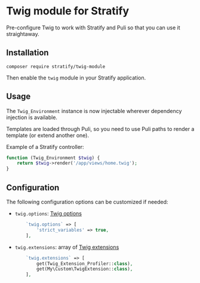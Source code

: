 # Twig module for Stratify

Pre-configure Twig to work with Stratify and Puli so that you can use it straightaway.

## Installation

```
composer require stratify/twig-module
```

Then enable the `twig` module in your Stratify application.

## Usage

The `Twig_Environment` instance is now injectable wherever dependency injection is available.

Templates are loaded through Puli, so you need to use Puli paths to render a template (or extend another one).

Example of a Stratify controller:

```php
function (Twig_Environment $twig) {
    return $twig->render('/app/views/home.twig');
}
```

## Configuration

The following configuration options can be customized if needed:

- `twig.options`: [Twig options](http://twig.sensiolabs.org/doc/api.html#environment-options)

    ```php
        `twig.options` => [
            'strict_variables' => true,
        ],
    ```
- `twig.extensions`: array of [Twig extensions](http://twig.sensiolabs.org/doc/api.html#using-extensions)

    ```php
        `twig.extensions` => [
            get(Twig_Extension_Profiler::class),
            get(My\Custom\TwigExtension::class),
        ],
    ```
